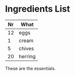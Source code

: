 #  Ingredients List
Nr | What
-- | --------
12 | eggs
1 | cream
5 | chives
20 |  herring 
  
These are the essentials.
